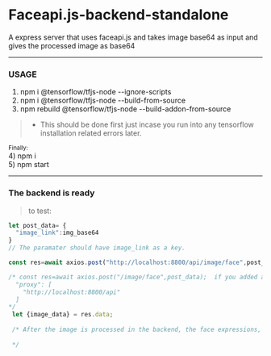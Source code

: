 # Faceapi.js-backend-standalone
 A express server that uses faceapi.js and takes image base64 as input and gives the processed image as base64


***
### USAGE

1) npm i @tensorflow/tfjs-node --ignore-scripts <br>
2) npm i @tensorflow/tfjs-node --build-from-source<br>
3) npm rebuild @tensorflow/tfjs-node --build-addon-from-source<br>

> - This should be done first just incase you run into any tensorflow installation related errors later. <br>


<small>Finally:  </small> <br>
4) npm i <br>
5) npm start
***

### The backend is ready
> to test: 


```js
let post_data= {
  "image_link":img_base64
}
// The paramater should have image_link as a key.

const res=await axios.post("http://localhost:8800/api/image/face",post_data); 

/* const res=await axios.post("/image/face",post_data);  if you added a proxy in your package.json (Example below)
  "proxy": [
    "http://localhost:8800/api"
  ]
*/
 let {image_data} = res.data;  
 
 /* After the image is processed in the backend, the face expressions, emotions, gender, age, face landmarks will be added in the backend itself and that processed image will be returned as base64.
 
 */


```
